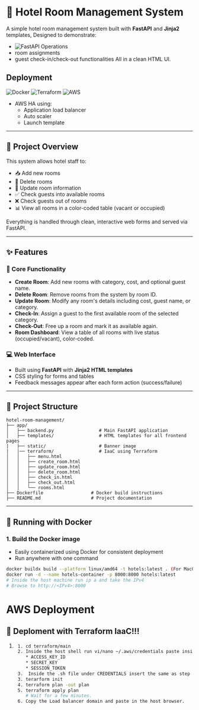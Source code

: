 # 🏨 Hotel Room Management System

A simple hotel room management system built with **FastAPI** and **Jinja2** templates, 
Designed to demonstrate:
* ![FastAPI](https://img.shields.io/badge/FastAPI-009688?style=for-the-badge&logo=fastapi&logoColor=white)
  Operations
* room assignments 
* guest check-in/check-out functionalities
All in a clean HTML UI.

## Deployment
![Docker](https://img.shields.io/badge/Docker-2496ED?style=for-the-badge&logo=docker&logoColor=white)
![Terraform](https://img.shields.io/badge/Terraform-844FBA?style=for-the-badge&logo=terraform&logoColor=white)
![AWS](https://img.shields.io/badge/AWS-FF9900?style=for-the-badge&logo=amazonaws&logoColor=white)
* AWS HA using:
  * Application load balancer
  * Auto scaler
  * Launch template

---
## 🌟 Project Overview

This system allows hotel staff to:

- 📥 Add new rooms  
- 🧹 Delete rooms  
- 📝 Update room information  
- ✅ Check guests into available rooms  
- ❌ Check guests out of rooms  
- 📊 View all rooms in a color-coded table (vacant or occupied)

Everything is handled through clean, interactive web forms and served via FastAPI.

---

## ✨ Features

### 🔧 Core Functionality

- **Create Room**: Add new rooms with category, cost, and optional guest name.
- **Delete Room**: Remove rooms from the system by room ID.
- **Update Room**: Modify any room's details including cost, guest name, or category.
- **Check-In**: Assign a guest to the first available room of the selected category.
- **Check-Out**: Free up a room and mark it as available again.
- **Room Dashboard**: View a table of all rooms with live status (occupied/vacant), color-coded.

### 💻 Web Interface
- Built using **FastAPI** with **Jinja2 HTML templates**
- CSS styling for forms and tables
- Feedback messages appear after each form action (success/failure)

---

## 📂 Project Structure

```text
hotel-room-management/
├── app/
│   ├── backend.py                 # Main FastAPI application
│   ├── templates/                 # HTML templates for all frontend pages
|   ├── static/                    # Banner image
|   |── terraform/                 # IaaC using Terraform
│   │   ├── menu.html
│   │   ├── create_room.html
│   │   ├── update_room.html
│   │   ├── delete_room.html
│   │   ├── check_in.html
│   │   ├── check_out.html
│   │   └── rooms.html
├── Dockerfile                  # Docker build instructions
├── README.md                   # Project documentation

```

---

## 🐳 Running with Docker

### 1. Build the Docker image
- Easily containerized using Docker for consistent deployment
- Run anywhere with one command
  
```bash
docker buildx build --platform linux/amd64 -t hotels:latest . (For MacOS)
docker run -d --name hotels-container -p 8000:8000 hotels:latest
# Inside the host machine run ip a and take the IPv4
# Browse to http://<IPv4>:8000
```

# AWS Deployment
## 🚀 Deploment with Terraform IaaC!!!
1. ```bash
    1. cd terraform/main
    2. Inside the host shell run vi/nano ~/.aws/credentials paste inside:
       * ACCESS_KEY_ID
       * SECRET_KEY
       * SESSION_TOKEN
    3.  Inside the .sh file under CREDENTIALS insert the same as step 2.
    3. terarform init
    4. terraform plan -out plan
    5. terraform apply plan
       # Wait for a few minutes.
    6. Copy the Load balancer domain and paste in the host browser.
   ```
